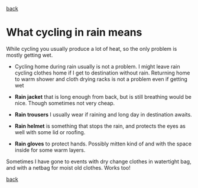 [back](README.md)
# What cycling in rain means

While cycling you usually produce a lot of heat, so the only problem is mostly getting wet.

* Cycling home during rain usually is not a problem. I might leave rain cycling clothes home if I get to destination without rain. Returning home to warm shower and cloth drying racks is not a problem even if getting wet

* **Rain jacket** that is long enough from back, but is still breathing would be nice. Though sometimes not very cheap.

* **Rain trousers** I usually wear if raining and long day in destination awaits.

* **Rain helmet** is something that stops the rain, and protects the eyes as well with some lid or roofing.

* **Rain gloves** to protect hands. Possibly mitten kind of and with the space inside for some warm layers.

Sometimes I have gone to events with dry change clothes in watertight bag, and with a netbag for moist old clothes. Works too!

[back](README.md)